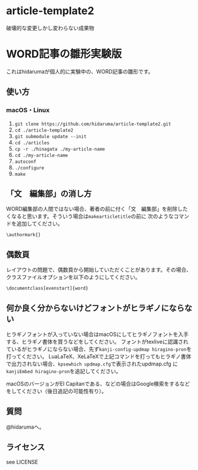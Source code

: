 # article-template2
破壊的な変更しかし変わらない成果物

# WORD記事の雛形実験版

これはhidarumaが個人的に実験中の、WORD記事の雛形です。

## 使い方

### macOS・Linux

1. `git clone https://github.com/hidaruma/article-template2.git`
2. `cd ./article-template2`
3. `git submodule update --init`
4. `cd ./articles`
5. `cp -r ./hinagata ./my-article-name`
6. `cd ./my-article-name`
7. `autoconf`
8. `./configure`
9. `make`

## 「文　編集部」の消し方

WORD編集部の人間ではない場合、著者の前に付く「文　編集部」を削除したくなると思います。そういう場合は`makearticletitle`の前に
次のようなコマンドを追加してください。

```TeX
\authormark{}
```

## 偶数頁

レイアウトの問題で、偶数頁から開始していただくことがあります。その場合、クラスファイルオプションを以下のようにしてください。

```TeX
\documentclass[evenstart]{word}
```

## 何か良く分からないけどフォントがヒラギノにならない
ヒラギノフォントが入っていない場合はmacOSにしてヒラギノフォントを入手する、ヒラギノ書体を買うなどをしてください。
フォントがtexliveに認識されているがヒラギノにならない場合、先ず`kanji-config-updmap hiragino-pron`を打ってください。
LuaLaTeX、XeLaTeXで上記コマンドを打ってもヒラギノ書体で出力されない場合、`kpsewhich updmap.cfg`で表示されたupdmap.cfg
に`kanjiEmbed hiragino-pron`を追記してください。

macOSのバージョンがEl Capitanである、などの場合はGoogle検索をするなどをしてください（後日追記の可能性有り）。

## 質問

@hidarumaへ。

## ライセンス

see LICENSE